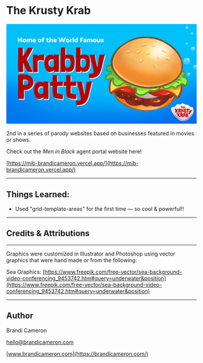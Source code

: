 # The Krusty Krab

<!-- VIEW LIVE: [https://nosh.brandicameron.com/](https://nosh.brandicameron.com/) -->

![App Screenshot](/public/share.jpg)

2nd in a series of parody websites based on businesses featured in movies or shows.

Check out the _Men in Black_ agent portal website here!

[https://mib-brandicameron.vercel.app/](https://mib-brandicameron.vercel.app/)

---

## Things Learned:

- Used "grid-template-areas" for the first time — so cool & powerful!!

---

## Credits & Attributions

---

Graphics were customized in Illustrator and Photoshop using vector graphics that were hand made or from the following:

Sea Graphics: [https://www.freepik.com/free-vector/sea-background-video-conferencing_9453742.htm#query=underwater&position](https://www.freepik.com/free-vector/sea-background-video-conferencing_9453742.htm#query=underwater&position)

---

## Author

Brandi Cameron

[hello@brandicameron.com](mailto:hello@brandicameron.com)

[www.brandicameron.com](https://brandicameron.com/)
